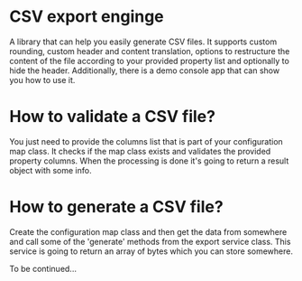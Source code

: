 # CSV export enginge

A library that can help you easily generate CSV files. It supports custom rounding, custom header and content translation, options to restructure the content of the file according to your provided property list and optionally to hide the header. Additionally, there is a demo console app that can show you how to use it.


# How to validate a CSV file?
You just need to provide the columns list that is part of your configuration map class. It checks if the map class exists and validates the provided property columns. When the processing is done it's going to return a result object with some info.

# How to generate a CSV file?
Create the configuration map class and then get the data from somewhere and call some of the 'generate' methods from the export service class. This service is going to return an array of bytes which you can store somewhere.

To be continued...
